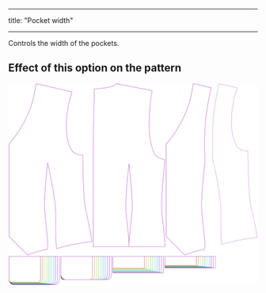 ***

title: "Pocket width"

***

Controls the width of the pockets.

## Effect of this option on the pattern

![This image shows the effect of this option by superimposing several variants that have a different value for this option](wahid_pocketwidth_sample.svg "Effect of this option on the pattern")
